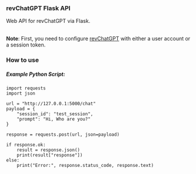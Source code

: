 ### revChatGPT Flask API
Web API for revChatGPT via Flask.
<br><br>

__Note__: First, you need to configure [revChatGPT](https://github.com/acheong08/ChatGPT) with either a user account or a session token.


### How to use

##### Example Python Script:
```
import requests
import json

url = "http://127.0.0.1:5000/chat"
payload = {
    "session_id": "test_session",
    "prompt": "Hi, Who are you?"
}

response = requests.post(url, json=payload)

if response.ok:
    result = response.json()
    print(result["response"])
else:
    print("Error:", response.status_code, response.text)
```
